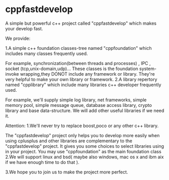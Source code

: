 cppfastdevelop
==============

A simple but powerful c++ project called "cppfastdevelop" which makes your develop fast.


We provide:

1.A simple c++ foundation classes-tree named "cppfoundation" which includes many classes frequently used.

For example, synchronization(between threads and processes) , IPC , socket (tcp,unix-domain,udp)... These classes is the foundation system-invoke wrapping,they DONOT include any framework or library. They're very helpful to make your own library or framework.
2.A library repertory named "cpplibrary" which include many libraries c++ developer frequently used.

For example, we'll supply simple log library, net frameworks, simple memory pool, simple message queue, database access library, crypto library and base data-structure. We will add other useful libraries if we need it.

Attention:
1.We'll never try to replace boost,poco or any other c++ library.

The "cppfastdevelop" project only helps you to develop more easily when using cplusplus and other libraries are complementary to the "cppfastdevelop" project. It gives you some choices to select libraries using in your project. You may use "cppfoundation" as the main foundation class
2.We will support linux and bsd( maybe also windows, mac os x and ibm aix if we have enough time to do that ).

3.We hope you to join us to make the project more perfect.
